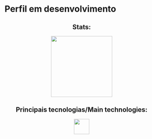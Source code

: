 # Perfil em desenvolvimento

<section><!-- Presentation -->
<h1></h1>
  
</section>

<section align="center"> <!-- Most used languages -->
  <article>
    <h2>Stats:</h2>
    <img height="200em" src="https://github-readme-stats.vercel.app/api/top-langs/?username=HenriqueMN&layout=compact&langs_count=7&theme=swift"/>
  </article>
  <article>
    <h2>Principais tecnologias/Main technologies:</h2>
    <img height="50" width="50" src="https://cdn.jsdelivr.net/gh/devicons/devicon@latest/icons/java/java-original.svg" />
  </article>
</section>
